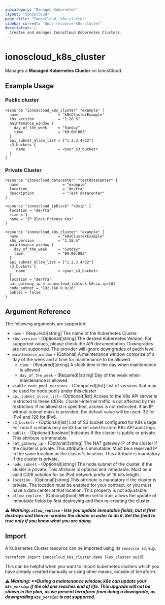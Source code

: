 ```yaml
---
subcategory: "Managed Kubernetes"
layout: "ionoscloud"
page_title: "IonosCloud: k8s_cluster"
sidebar_current: "docs-resource-k8s-cluster"
description: |-
  Creates and manages IonosCloud Kubernetes Clusters.
---
```


# ionoscloud_k8s_cluster

Manages a **Managed Kubernetes Cluster** on IonosCloud.

## Example Usage

### Public cluster

```hcl
resource "ionoscloud_k8s_cluster" "example" {
  name                  = "k8sClusterExample"
  k8s_version           = "1.28.6"
  maintenance_window {
    day_of_the_week     = "Sunday"
    time                = "09:00:00Z"
  }
  api_subnet_allow_list = ["1.2.3.4/32"]
  s3_buckets { 
     name               = <your_s3_bucket>
  }
}
```

### Private Cluster

```hcl
resource "ionoscloud_datacenter" "testdatacenter" {
  name                    = "example"
  location                = "de/fra"
  description             = "Test datacenter"
}

resource "ionoscloud_ipblock" "k8sip" {
  location = "de/fra"
  size = 1
  name = "IP Block Private K8s"
}

resource "ionoscloud_k8s_cluster" "example" {
  name                  = "k8sClusterExample"
  k8s_version           = "1.28.6"
  maintenance_window {
    day_of_the_week     = "Sunday"
    time                = "09:00:00Z"
  }
  api_subnet_allow_list = ["1.2.3.4/32"]
  s3_buckets {
     name               = <your_s3_bucket>
  }
  location = "de/fra"
  nat_gateway_ip = ionoscloud_ipblock.k8sip.ips[0]
  node_subnet = "192.168.0.0/16"
  public = false
}
```

## Argument Reference

The following arguments are supported:

- `name` - (Required)[string] The name of the Kubernetes Cluster.
- `k8s_version` - (Optional)[string] The desired Kubernetes Version. For supported values, please check the API documentation. Downgrades are not supported. The provider will ignore downgrades of patch level.
- `maintenance_window` - (Optional) A maintenance window comprise of a day of the week and a time for maintenance to be allowed
  - `time` - (Required)[string] A clock time in the day when maintenance is allowed
  - `day_of_the_week` - (Required)[string] Day of the week when maintenance is allowed
- `viable_node_pool_versions` - (Computed)[list] List of versions that may be used for node pools under this cluster
- `api_subnet_allow_list` - (Optional)[list] Access to the K8s API server is restricted to these CIDRs. Cluster-internal traffic is not affected by this restriction. If no allowlist is specified, access is not restricted. If an IP without subnet mask is provided, the default value will be used: 32 for IPv4 and 128 for IPv6.
- `s3_buckets` - (Optional)[list] List of S3 bucket configured for K8s usage. For now it contains only an S3 bucket used to store K8s API audit logs.
- `public` - (Optional)[boolean] Indicates if the cluster is public or private. This attribute is immutable.
- `nat_gateway_ip` - (Optional)[string] The NAT gateway IP of the cluster if the cluster is private. This attribute is immutable. Must be a reserved IP in the same location as the cluster's location. This attribute is mandatory if the cluster is private.
- `node_subnet` - (Optional)[string] The node subnet of the cluster, if the cluster is private. This attribute is optional and immutable. Must be a valid CIDR notation for an IPv4 network prefix of 16 bits length.
- `location` - (Optional)[string] This attribute is mandatory if the cluster is private. The location must be enabled for your contract, or you must have a data center at that location. This property is not adjustable.
- `allow_replace` - (Optional)[bool] When set to true, allows the update of immutable fields by first destroying and then re-creating the cluster.

⚠️ **_Warning: `allow_replace` - lets you update immutable fields, but it first destroys and then re-creates the cluster in order to do it. Set the field to true only if you know what you are doing._**

## Import

A Kubernetes Cluster resource can be imported using its `resource id`, e.g.

```shell
terraform import ionoscloud_k8s_cluster.demo {k8s_cluster uuid}
```

This can be helpful when you want to import kubernetes clusters which you have already created manually or using other means, outside of terraform.

⚠️ **_Warning: **During a maintenance window, k8s can update your `k8s_version` if the old one reaches end of life. This upgrade will not be shown in the plan, as we prevent
terraform from doing a downgrade, as downgrading `k8s_version` is not supported._**